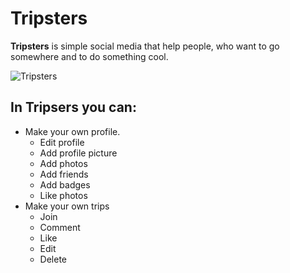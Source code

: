 # Tripsters

**Tripsters** is simple social media that help people, who want to go somewhere and to do something cool.

![Tripsters](https://user-images.githubusercontent.com/69473198/129778150-d4ff36bd-4bdf-43cc-bc82-5ee13df9c044.png)

## In **Tripsers** you can:

+ Make your own profile.
    + Edit profile
    + Add profile picture  
    + Add photos
    + Add friends
    + Add badges
    + Like photos
+ Make your own trips
    * Join 
    * Comment 
    * Like 
    * Edit 
    * Delete
